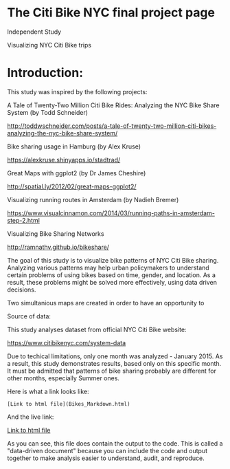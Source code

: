 # The Citi Bike NYC final project page

Independent Study

Visualizing NYC Citi Bike trips

# Introduction:

This study was inspired by the following projects:

A Tale of Twenty-Two Million Citi Bike Rides: Analyzing the NYC Bike Share System (by Todd Schneider)

http://toddwschneider.com/posts/a-tale-of-twenty-two-million-citi-bikes-analyzing-the-nyc-bike-share-system/

Bike sharing usage in Hamburg (by Alex Kruse)

https://alexkruse.shinyapps.io/stadtrad/

Great Maps with ggplot2 (by Dr James Cheshire)

http://spatial.ly/2012/02/great-maps-ggplot2/

Visualizing running routes in Amsterdam (by Nadieh Bremer)

https://www.visualcinnamon.com/2014/03/running-paths-in-amsterdam-step-2.html

Visualizing Bike Sharing Networks

http://ramnathv.github.io/bikeshare/ 

The goal of this study is to visualize bike patterns of NYC Citi Bike sharing. Analyzing various patterns 
may help urban policymakers to understand certain problems of using bikes based on time, gender, and
location. As a result, these problems might be solved more effectively, using data driven decisions.

Two simultanious maps are created in order to have an opportunity to 

Source of data:

This study analyses dataset from official NYC Citi Bike website: 

https://www.citibikenyc.com/system-data

Due to techical limitations, only one month was analyzed - January 2015. 
As a result, this study demonstrates results, based only on this specific month.
It must be admitted that patterns of bike sharing probably are different for other months, 
especially Summer ones. 



Here is what a link looks like:

```
[Link to html file](Bikes_Markdown.html)
```

And the live link:

[Link to html file](Bikes_Markdown.html)

As you can see, this file does contain the output to the code. This is called a "data-driven document" because you can include the code and output together to make analysis easier to understand, audit, and reproduce.


